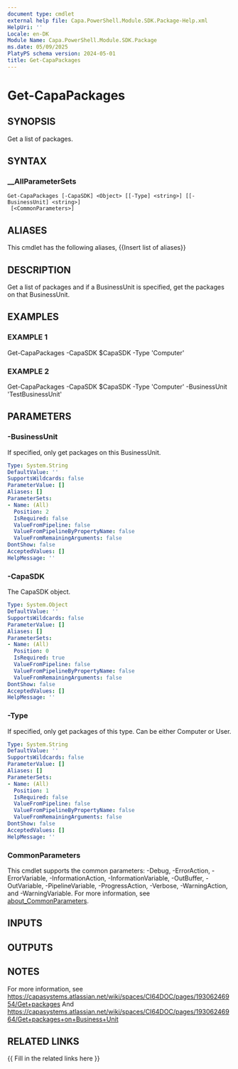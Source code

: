 ```yaml
---
document type: cmdlet
external help file: Capa.PowerShell.Module.SDK.Package-Help.xml
HelpUri: ''
Locale: en-DK
Module Name: Capa.PowerShell.Module.SDK.Package
ms.date: 05/09/2025
PlatyPS schema version: 2024-05-01
title: Get-CapaPackages
---
```


# Get-CapaPackages

## SYNOPSIS

Get a list of packages.

## SYNTAX

### __AllParameterSets

```
Get-CapaPackages [-CapaSDK] <Object> [[-Type] <string>] [[-BusinessUnit] <string>]
 [<CommonParameters>]
```

## ALIASES

This cmdlet has the following aliases,
  {{Insert list of aliases}}

## DESCRIPTION

Get a list of packages and if a BusinessUnit is specified, get the packages on that BusinessUnit.

## EXAMPLES

### EXAMPLE 1

Get-CapaPackages -CapaSDK $CapaSDK -Type 'Computer'

### EXAMPLE 2

Get-CapaPackages -CapaSDK $CapaSDK -Type 'Computer' -BusinessUnit 'TestBusinessUnit'

## PARAMETERS

### -BusinessUnit

If specified, only get packages on this BusinessUnit.

```yaml
Type: System.String
DefaultValue: ''
SupportsWildcards: false
ParameterValue: []
Aliases: []
ParameterSets:
- Name: (All)
  Position: 2
  IsRequired: false
  ValueFromPipeline: false
  ValueFromPipelineByPropertyName: false
  ValueFromRemainingArguments: false
DontShow: false
AcceptedValues: []
HelpMessage: ''
```

### -CapaSDK

The CapaSDK object.

```yaml
Type: System.Object
DefaultValue: ''
SupportsWildcards: false
ParameterValue: []
Aliases: []
ParameterSets:
- Name: (All)
  Position: 0
  IsRequired: true
  ValueFromPipeline: false
  ValueFromPipelineByPropertyName: false
  ValueFromRemainingArguments: false
DontShow: false
AcceptedValues: []
HelpMessage: ''
```

### -Type

If specified, only get packages of this type.
Can be either Computer or User.

```yaml
Type: System.String
DefaultValue: ''
SupportsWildcards: false
ParameterValue: []
Aliases: []
ParameterSets:
- Name: (All)
  Position: 1
  IsRequired: false
  ValueFromPipeline: false
  ValueFromPipelineByPropertyName: false
  ValueFromRemainingArguments: false
DontShow: false
AcceptedValues: []
HelpMessage: ''
```

### CommonParameters

This cmdlet supports the common parameters: -Debug, -ErrorAction, -ErrorVariable,
-InformationAction, -InformationVariable, -OutBuffer, -OutVariable, -PipelineVariable,
-ProgressAction, -Verbose, -WarningAction, and -WarningVariable. For more information, see
[about_CommonParameters](https://go.microsoft.com/fwlink/?LinkID=113216).

## INPUTS

## OUTPUTS

## NOTES

For more information, see https://capasystems.atlassian.net/wiki/spaces/CI64DOC/pages/19306246954/Get+packages
And https://capasystems.atlassian.net/wiki/spaces/CI64DOC/pages/19306246964/Get+packages+on+Business+Unit


## RELATED LINKS

{{ Fill in the related links here }}

